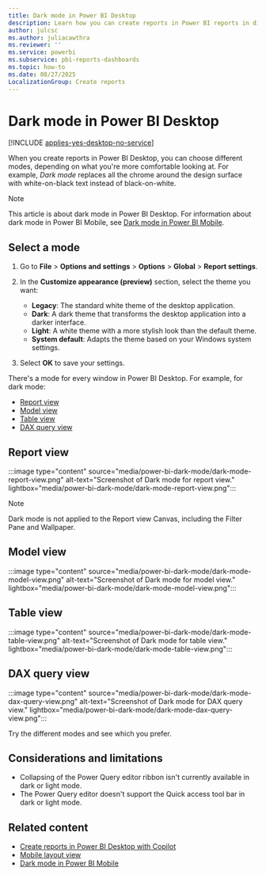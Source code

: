 ```yaml
---
title: Dark mode in Power BI Desktop
description: Learn how you can create reports in Power BI reports in different modes.
author: julcsc
ms.author: juliacawthra
ms.reviewer: ''
ms.service: powerbi
ms.subservice: pbi-reports-dashboards
ms.topic: how-to
ms.date: 08/27/2025
LocalizationGroup: Create reports
---
```

#  Dark mode in Power BI Desktop

[!INCLUDE [applies-yes-desktop-no-service](../includes/applies-yes-desktop-no-service.md)]

When you create reports in Power BI Desktop, you can choose different modes, depending on what you're more comfortable looking at. For example, *Dark mode* replaces all the chrome around the design surface with white-on-black text instead of black-on-white.

> [!NOTE]
> This article is about dark mode in Power BI Desktop. For information about dark mode in Power BI Mobile, see [Dark mode in Power BI Mobile](../consumer/mobile/mobile-apps-dark-mode.md).

## Select a mode

1. Go to **File** > **Options and settings** > **Options** > **Global** > **Report settings**.
1. In the **Customize appearance (preview)** section, select the theme you want:

    - **Legacy**: The standard white theme of the desktop application.
    - **Dark**: A dark theme that transforms the desktop application into a darker interface.
    - **Light**: A white theme with a more stylish look than the default theme.
    - **System default**: Adapts the theme based on your Windows system settings.
1. Select **OK** to save your settings.

There's a mode for every window in Power BI Desktop. For example, for dark mode:

- [Report view](#report-view)
- [Model view](#model-view)
- [Table view](#table-view)
- [DAX query view](#dax-query-view)
 
## Report view

:::image type="content" source="media/power-bi-dark-mode/dark-mode-report-view.png" alt-text="Screenshot of Dark mode for report view." lightbox="media/power-bi-dark-mode/dark-mode-report-view.png":::

> [!NOTE]
> Dark mode is not applied to the Report view Canvas, including the Filter Pane and Wallpaper.


## Model view

:::image type="content" source="media/power-bi-dark-mode/dark-mode-model-view.png" alt-text="Screenshot of Dark mode for model view." lightbox="media/power-bi-dark-mode/dark-mode-model-view.png":::

## Table view

:::image type="content" source="media/power-bi-dark-mode/dark-mode-table-view.png" alt-text="Screenshot of Dark mode for table view." lightbox="media/power-bi-dark-mode/dark-mode-table-view.png":::

## DAX query view

:::image type="content" source="media/power-bi-dark-mode/dark-mode-dax-query-view.png" alt-text="Screenshot of Dark mode for DAX query view." lightbox="media/power-bi-dark-mode/dark-mode-dax-query-view.png":::

Try the different modes and see which you prefer.

## Considerations and limitations

- Collapsing of the Power Query editor ribbon isn't currently available in dark or light mode.
- The Power Query editor doesn't support the Quick access tool bar in dark or light mode.


## Related content

- [Create reports in Power BI Desktop with Copilot](copilot-create-desktop-report.md)
- [Mobile layout view](power-bi-create-mobile-optimized-report-mobile-layout-view.md)
- [Dark mode in Power BI Mobile](../consumer/mobile/mobile-apps-dark-mode.md)
